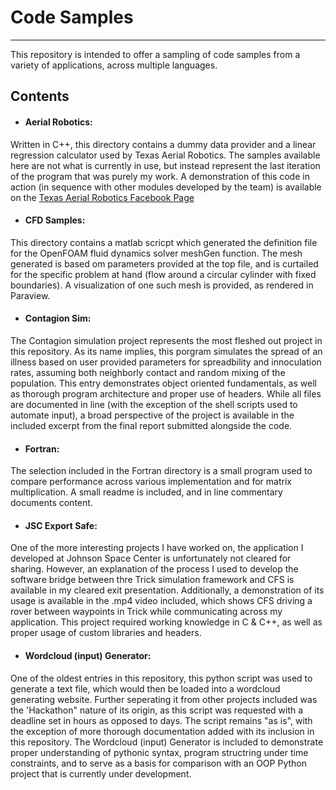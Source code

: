 # Code Samples
---
This repository is intended to offer a sampling of code samples from a variety of applications, across multiple languages.

## Contents

  * #### Aerial Robotics:
  
Written in C++, this directory contains a dummy data provider and a linear regression calculator used by Texas Aerial Robotics. The samples available here are not what is currently in use, but instead represent the last iteration of the program that was purely my work. A demonstration of this code in action (in sequence with other modules developed by the team) is available on the [Texas Aerial Robotics Facebook Page](https://www.facebook.com/texasaerialrobotics/videos/371609939999780/)
  
  * #### CFD Samples:
  
 This directory contains a matlab scricpt which generated the definition file for the OpenFOAM fluid dynamics solver meshGen function. The mesh generated is based om parameters provided at the top file, and is curtailed for the specific problem at hand (flow around a circular cylinder with fixed boundaries). A visualization of one such mesh is provided, as rendered in Paraview.
 
  * #### Contagion Sim:
  
The Contagion simulation project represents the most fleshed out project in this repository. As its name implies, this porgram simulates the spread of an illness based on user provided parameters for spreadbility and innoculation rates, assuming both neighborly contact and random mixing of the population. This entry demonstrates object oriented fundamentals, as well as thorough program architecture and proper use of headers. While all files are documented in line (with the exception of the shell scripts used to automate input), a broad perspective of the project is available in the included excerpt from the final report submitted alongside the code. 

  * #### Fortran:
  
The selection included in the Fortran directory is a small program used to compare performance across various implementation and for matrix multiplication. A small readme is included, and in line commentary documents content.

  * #### JSC Export Safe:
  
One of the more interesting projects I have worked on, the application I developed at Johnson Space Center is unfortunately not cleared for sharing. However, an explanation of the process I used to develop the software bridge between thre Trick simulation framework and CFS is available in my cleared exit presentation. Additionally, a demonstration of its usage is available in the .mp4 video included, which shows CFS driving a rover between waypoints in Trick while communicating across my application. This project required working knowledge in C & C++, as well as proper usage of custom libraries and headers.

  * #### Wordcloud (input) Generator:
  
One of the oldest entries in this repository, this python script was used to generate a text file, which would then be loaded into a wordcloud generating website. Further seperating it from other projects included was the 'Hackathon" nature of its origin, as this script was requested with a deadline set in hours as opposed to days. The script remains "as is", with the exception of more thorough documentation added with its inclusion in this repository. The Wordcloud (input) Generator is included to demonstrate proper understanding of pythonic syntax, program structring under time constraints, and to serve as a basis for comparison with an OOP Python project that is currently under development.
  
